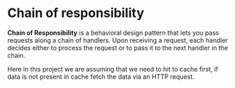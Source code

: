 # Chain of responsibility

**Chain of Responsibility** is a behavioral design pattern that lets you pass requests along a chain of handlers. Upon receiving a request, each handler decides either to process the request or to pass it to the next handler in the chain.

Here in this project we are assuming that we need to hit to cache first, if data is not present in cache fetch the data via an HTTP request.
